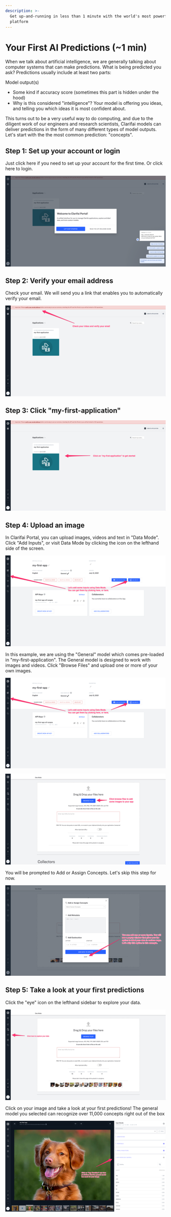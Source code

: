 ```yaml
---
description: >-
  Get up-and-running in less than 1 minute with the world's most powerful AI
  platform
---
```


# Your First AI Predictions (~1 min)

When we talk about artificial intelligence, we are generally talking about computer systems that can make predictions. What is being predicted you ask? Predictions usually include at least two parts:

Model output(s)

* Some kind if accuracy score (sometimes this part is hidden under the hood)
* Why is this considered "intelligence"? Your model is offering you ideas, and telling you which ideas it is most confident about.

This turns out to be a very useful way to do computing, and due to the diligent work of our engineers and research scientists, Clarifai models can deliver predictions in the form of many different types of model outputs. Let's start with the the most common prediction: "concepts".

## Step 1: Set up your account or login
Just click here if you need to set up your account for the first time. Or click here to login.‌

![Create account login](/img/create_acct_login.png)

## Step 2: Verify your email address
Check your email. We will send you a link that enables you to automatically verify your email.‌

![verify email](/img/verify_email.png)

## Step 3: Click "my-first-application"

![my first app](/img/click_my_first_app.png)

## Step 4: Upload an image
In Clarifai Portal, you can upload images, videos and text in "Data Mode". Click "Add Inputs", or visit Data Mode by clicking the icon on the lefthand side of the screen.‌

![data mode](/img/data_mode.png)

In this example, we are using the "General" model which comes pre-loaded in "my-first-application". The General model is designed to work with images and videos. Click "Browse Files" and upload one or more of your own images.‌

![my first app](/img/data_mode.png)

![browse files](/img/browse_files.png)

You will be prompted to Add or Assign Concepts. Let's skip this step for now.

![skip add labels](/img/skip_add_labels.png)

## Step 5: Take a look at your first predictions
Click the "eye" icon on the lefthand sidebar to explore your data.

![view explorer](/img/view-explorer.png)

Click on your image and take a look at your first predictions! The general model you selected can recognize over 11,000 concepts right out of the box

![view predictions](/img/view-predictions.png)
